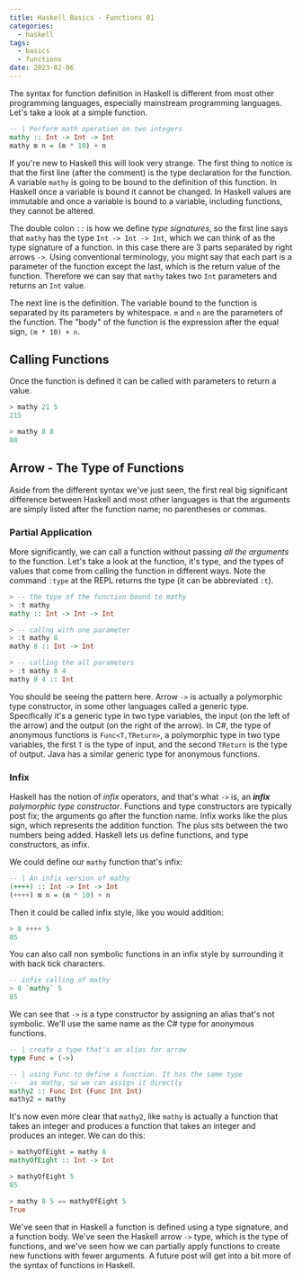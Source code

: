 ```yaml
---
title: Haskell Basics - Functions 01
categories:
  - haskell
tags:
  - basics
  - functions
date: 2023-02-06
---
```

The syntax for function definition in Haskell is different from most other programming languages, especially mainstream programming languages. Let's take a look at a simple function.

```haskell
-- | Perform math operation on two integers
mathy :: Int -> Int -> Int
mathy m n = (m * 10) + n
```

If you're new to Haskell this will look very strange. The first thing to notice is that the first line (after the comment) is the type declaration for the function. A variable `mathy` is going to be bound to the definition of this function. In Haskell once a variable is bound it cannot be changed. In Haskell values are immutable and once a variable is bound to a variable, including functions, they cannot be altered.

The double colon `::` is how we define _type signatures_, so the first line says that `mathy` has the type `Int -> Int -> Int`, which we can think of as the type signature of a function. in this case there are 3 parts separated by right arrows `->`. Using conventional terminology, you might say that each part is a parameter of the function except the last, which is the return value of the function. Therefore we can say that `mathy` takes two `Int` parameters and returns an `Int` value.

The next line is the definition. The variable bound to the function is separated by its parameters by whitespace. `m` and `n` are the parameters of the function. The "body" of the function is the expression after the equal sign, `(m * 10) + n`.

## Calling Functions
Once the function is defined it can be called with parameters to return a value. 
```haskell
> mathy 21 5
215

> mathy 8 8
88
```

## Arrow - The Type of Functions
Aside from the different syntax we've just seen, the first real big significant difference between Haskell and most other languages is that the arguments are simply listed after the function name; no parentheses or commas.

### Partial Application
More significantly, we can call a function without passing _all the arguments_ to the function. Let's take a look at the function, it's type, and the types of values that come from calling the function in different ways. Note the command `:type` at the REPL returns the type (it can be abbreviated `:t`).

```haskell
> -- the type of the function bound to mathy
> :t mathy
mathy :: Int -> Int -> Int

> -- callng with one parameter
> :t mathy 8
mathy 8 :: Int -> Int

> -- calling the all parameters
> :t mathy 8 4
mathy 8 4 :: Int
```

You should be seeing the pattern here. Arrow `->` is actually a polymorphic type constructor, in some other languages called a generic type. Specifically it's a generic type in two type variables, the input (on the left of the arrow) and the output (on the right of the arrow). In C#, the type of anonymous functions is `Func<T,TReturn>`, a polymorphic type in two type variables, the first `T` is the type of input, and the second `TReturn` is the type of output. Java has a similar generic type for anonymous functions.

### Infix
Haskell has the notion of _infix_ operators, and that's what `->` is, an _**infix**_ *polymorphic type constructor*. Functions and type constructors are typically post fix; the arguments go after the function name. Infix works like the plus sign, which represents the addition function. The plus sits between the two numbers being added. Haskell lets us define functions, and type constructors, as infix.

We could define our `mathy` function that's infix:
```haskell
-- | An infix version of mathy
(++++) :: Int -> Int -> Int
(++++) m n = (m * 10) + n
```

Then it could be called infix style, like you would addition:
```haskell
> 8 ++++ 5
85
```

You can also call non symbolic functions in an infix style by surrounding it with back tick characters.
```haskell
-- infix calling of mathy
> 8 `mathy` 5
85
```

We can see that `->` is a type constructor by assigning an alias that's not symbolic. We'll use the same name as the C# type for anonymous functions. 
```haskell
-- | create a type that's an alias for arrow
type Func = (->)

-- | using Func to define a function. It has the same type
--   as mathy, so we can assign it directly
mathy2 :: Func Int (Func Int Int)
mathy2 = mathy
```

It's now even more clear that `mathy2`, like `mathy` is actually a function that takes an integer and produces a function that takes an integer and produces an integer. We can do this:

```Haskell
> mathyOfEight = mathy 8
mathyOfEight :: Int -> Int

> mathyOfEight 5
85

> mathy 8 5 == mathyOfEight 5
True
```

We've seen that in Haskell a function is defined using a type signature, and a function body. We've seen the Haskell arrow `->` type, which is the type of functions, and we've seen how we can partially apply functions to create new functions with fewer arguments. A future post will get into a bit more of the syntax of functions in Haskell.